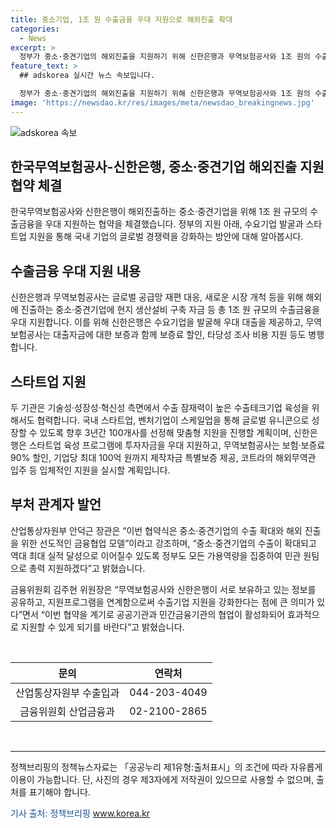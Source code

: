 ```yaml
---
title: 중소기업, 1조 원 수출금융 우대 지원으로 해외진출 확대
categories:
  - News
excerpt: >
  정부가 중소·중견기업의 해외진출을 지원하기 위해 신한은행과 무역보험공사와 1조 원의 수출금융을 지원하는 업무협약을 체결했다. 이번 협약으로 해외진출하는 기업에게 총 1조 원 규모의 수출금융을 지원하고, 신한은행은 대출을 제공하며, 무역보험공사는 보증료 할인과 함께 지원한다. 또한, 국내 스타트업과 벤처기업을 위해 맞춤형 지원을 진행할 예정이다. 중소·중견기업의 수출 확대와 해외 진출을 지원하기 위해 정부가 민관 원팀으로 총력을 기울일 것으로 전망된다.
feature_text: >
  ## adskorea 실시간 뉴스 속보입니다.

  정부가 중소·중견기업의 해외진출을 지원하기 위해 신한은행과 무역보험공사와 1조 원의 수출금융을 지원하는 업무협약을 체결했다. 이번 협약으로 해외진출하는 기업에게 총 1조 원 규모의 수출금융을 지원하고, 신한은행은 대출을 제공하며, 무역보험공사는 보증료 할인과 함께 지원한다. 또한, 국내 스타트업과 벤처기업을 위해 맞춤형 지원을 진행할 예정이다. 중소·중견기업의 수출 확대와 해외 진출을 지원하기 위해 정부가 민관 원팀으로 총력을 기울일 것으로 전망된다.
image: 'https://newsdao.kr/res/images/meta/newsdao_breakingnews.jpg'
---
```


<p><img src="https://newsdao.kr/res/images/meta/newsdao_breakingnews.jpg" alt="adskorea 속보" /></p>

<h2 data-ke-size="size26">한국무역보험공사-신한은행, 중소·중견기업 해외진출 지원 협약 체결</h2>

<p data-ke-size="size16">한국무역보험공사와 신한은행이 해외진출하는 중소·중견기업을 위해 1조 원 규모의 수출금융을 우대 지원하는 협약을 체결했습니다. 정부의 지원 아래, 수요기업 발굴과 스타트업 지원을 통해 국내 기업의 글로벌 경쟁력을 강화하는 방안에 대해 알아봅시다.</p>

<h2 data-ke-size="size24">수출금융 우대 지원 내용</h2>

<p data-ke-size="size16">신한은행과 무역보험공사는 글로벌 공급망 재편 대응, 새로운 시장 개척 등을 위해 해외에 진출하는 중소·중견기업에 현지 생산설비 구축 자금 등 총 1조 원 규모의 수출금융을 우대 지원합니다. 이를 위해 신한은행은 수요기업을 발굴해 우대 대출을 제공하고, 무역보험공사는 대출자금에 대한 보증과 함께 보증료 할인, 타당성 조사 비용 지원 등도 병행합니다.</p>

<h2 data-ke-size="size24">스타트업 지원</h2>

<p data-ke-size="size16">두 기관은 기술성·성장성·혁신성 측면에서 수출 잠재력이 높은 수출테크기업 육성을 위해서도 협력합니다. 국내 스타트업, 벤처기업이 스케일업을 통해 글로벌 유니콘으로 성장할 수 있도록 향후 3년간 100개사를 선정해 맞춤형 지원을 진행할 계획이며, 신한은행은 스타트업 육성 프로그램에 투자자금을 우대 지원하고, 무역보험공사는 보험·보증료 90% 할인, 기업당 최대 100억 원까지 제작자금 특별보증 제공, 코트라의 해외무역관 입주 등 입체적인 지원을 실시할 계획입니다.</p>

<h2 data-ke-size="size24">부처 관계자 발언</h2>

<p data-ke-size="size16">산업통상자원부 안덕근 장관은 “이번 협약식은 중소·중견기업의 수출 확대와 해외 진출을 위한 선도적인 금융협업 모델”이라고 강조하며, “중소·중견기업의 수출이 확대되고 역대 최대 실적 달성으로 이어질수 있도록 정부도 모든 가용역량을 집중하여 민관 원팀으로 총력 지원하겠다”고 밝혔습니다.</p>

<p data-ke-size="size16">금융위원회 김주현 위원장은 “무역보험공사와 신한은행이 서로 보유하고 있는 정보를 공유하고, 지원프로그램을 연계함으로써 수출기업 지원을 강화한다는 점에 큰 의미가 있다”면서 “이번 협약을 계기로 공공기관과 민간금융기관의 협업이 활성화되어 효과적으로 지원할 수 있게 되기를 바란다”고 밝혔습니다.</p>

<p data-ke-size="size16">&nbsp;</p>

<table>
<thead>
<tr>
<th style="text-align: center;">문의</th>
<th style="text-align: center;">연락처</th>
</tr>
</thead>
<tbody>
<tr>
<td style="text-align: center;">산업통상자원부 수출입과</td>
<td style="text-align: center;">044-203-4049</td>
</tr>
<tr>
<td style="text-align: center;">금융위원회 산업금융과</td>
<td style="text-align: center;">02-2100-2865</td>
</tr>
</tbody>
</table>

<p data-ke-size="size16">&nbsp;</p>

<hr>

<p data-ke-size="size16">정책브리핑의 정책뉴스자료는 「공공누리 제1유형:출처표시」의 조건에 따라 자유롭게 이용이 가능합니다. 단, 사진의 경우 제3자에게 저작권이 있으므로 사용할 수 없으며, 출처를 표기해야 합니다.</p>

<p data-ke-size="size16"><span style="color: #1a5490;">기사 출처: 정책브리핑 <a href="http://www.korea.kr">www.korea.kr</a></span></p>

